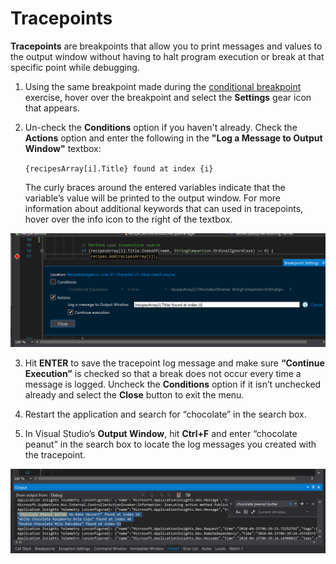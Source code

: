 # Tracepoints

**Tracepoints** are breakpoints that allow you to print messages and values to the output window without having to halt program execution or break at that specific point while debugging.

1.	Using the same breakpoint made during the [conditional breakpoint](ConditionalBreakpoints.md) exercise, hover over the breakpoint and select the **Settings** gear icon that appears.

2.	Un-check the **Conditions** option if you haven't already. Check the **Actions** option and enter the following in the **"Log a Message to Output Window"** textbox:

    `{recipesArray[i].Title} found at index {i}`

    The curly braces around the entered variables indicate that the variable’s value will be printed to the output window.  For more information about additional keywords that can used in tracepoints, hover over the info icon to the right of the textbox.

![Breakpoint settings menu](Tracepoints-BreakpointSettings.png)

3.	Hit **ENTER** to save the tracepoint log message and make sure **“Continue Execution”** is checked so that a break does not occur every time a message is logged.  Uncheck the **Conditions** option if it isn’t unchecked already and select the **Close** button to exit the menu.

4.	Restart the application and search for “chocolate” in the search box.

5.	In Visual Studio’s **Output Window**, hit **Ctrl+F** and enter “chocolate peanut” in the search box to locate the log messages you created with the tracepoint.

![Output window with tracepoint messages](Tracepoints-OutputWindow.png)

